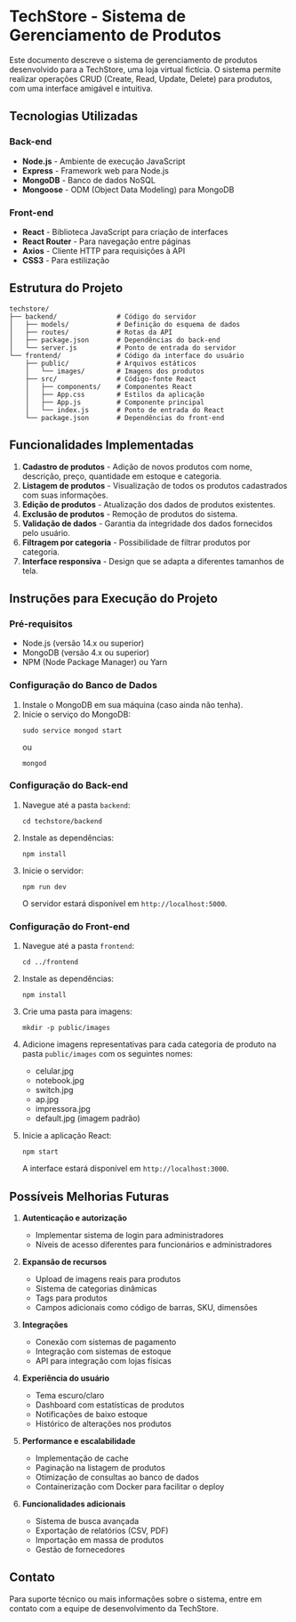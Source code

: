 # TechStore - Sistema de Gerenciamento de Produtos

Este documento descreve o sistema de gerenciamento de produtos desenvolvido para a TechStore, uma loja virtual fictícia. O sistema permite realizar operações CRUD (Create, Read, Update, Delete) para produtos, com uma interface amigável e intuitiva.

## Tecnologias Utilizadas

### Back-end
- **Node.js** - Ambiente de execução JavaScript
- **Express** - Framework web para Node.js
- **MongoDB** - Banco de dados NoSQL
- **Mongoose** - ODM (Object Data Modeling) para MongoDB

### Front-end
- **React** - Biblioteca JavaScript para criação de interfaces
- **React Router** - Para navegação entre páginas
- **Axios** - Cliente HTTP para requisições à API
- **CSS3** - Para estilização

## Estrutura do Projeto

```
techstore/
├── backend/               # Código do servidor
│   ├── models/            # Definição do esquema de dados
│   ├── routes/            # Rotas da API
│   ├── package.json       # Dependências do back-end
│   └── server.js          # Ponto de entrada do servidor
└── frontend/              # Código da interface do usuário
    ├── public/            # Arquivos estáticos
    │   └── images/        # Imagens dos produtos
    ├── src/               # Código-fonte React
    │   ├── components/    # Componentes React
    │   ├── App.css        # Estilos da aplicação
    │   ├── App.js         # Componente principal
    │   └── index.js       # Ponto de entrada do React
    └── package.json       # Dependências do front-end
```

## Funcionalidades Implementadas

1. **Cadastro de produtos** - Adição de novos produtos com nome, descrição, preço, quantidade em estoque e categoria.
2. **Listagem de produtos** - Visualização de todos os produtos cadastrados com suas informações.
3. **Edição de produtos** - Atualização dos dados de produtos existentes.
4. **Exclusão de produtos** - Remoção de produtos do sistema.
5. **Validação de dados** - Garantia da integridade dos dados fornecidos pelo usuário.
6. **Filtragem por categoria** - Possibilidade de filtrar produtos por categoria.
7. **Interface responsiva** - Design que se adapta a diferentes tamanhos de tela.

## Instruções para Execução do Projeto

### Pré-requisitos

- Node.js (versão 14.x ou superior)
- MongoDB (versão 4.x ou superior)
- NPM (Node Package Manager) ou Yarn

### Configuração do Banco de Dados

1. Instale o MongoDB em sua máquina (caso ainda não tenha).
2. Inicie o serviço do MongoDB:
   ```
   sudo service mongod start
   ```
   ou
   ```
   mongod
   ```

### Configuração do Back-end

1. Navegue até a pasta `backend`:
   ```
   cd techstore/backend
   ```

2. Instale as dependências:
   ```
   npm install
   ```

3. Inicie o servidor:
   ```
   npm run dev
   ```
   
   O servidor estará disponível em `http://localhost:5000`.

### Configuração do Front-end

1. Navegue até a pasta `frontend`:
   ```
   cd ../frontend
   ```

2. Instale as dependências:
   ```
   npm install
   ```

3. Crie uma pasta para imagens:
   ```
   mkdir -p public/images
   ```

4. Adicione imagens representativas para cada categoria de produto na pasta `public/images` com os seguintes nomes:
   - celular.jpg
   - notebook.jpg
   - switch.jpg
   - ap.jpg
   - impressora.jpg
   - default.jpg (imagem padrão)

5. Inicie a aplicação React:
   ```
   npm start
   ```
   
   A interface estará disponível em `http://localhost:3000`.

## Possíveis Melhorias Futuras

1. **Autenticação e autorização**
   - Implementar sistema de login para administradores
   - Níveis de acesso diferentes para funcionários e administradores

2. **Expansão de recursos**
   - Upload de imagens reais para produtos
   - Sistema de categorias dinâmicas
   - Tags para produtos
   - Campos adicionais como código de barras, SKU, dimensões

3. **Integrações**
   - Conexão com sistemas de pagamento
   - Integração com sistemas de estoque
   - API para integração com lojas físicas

4. **Experiência do usuário**
   - Tema escuro/claro
   - Dashboard com estatísticas de produtos
   - Notificações de baixo estoque
   - Histórico de alterações nos produtos

5. **Performance e escalabilidade**
   - Implementação de cache
   - Paginação na listagem de produtos
   - Otimização de consultas ao banco de dados
   - Containerização com Docker para facilitar o deploy

6. **Funcionalidades adicionais**
   - Sistema de busca avançada
   - Exportação de relatórios (CSV, PDF)
   - Importação em massa de produtos
   - Gestão de fornecedores

## Contato

Para suporte técnico ou mais informações sobre o sistema, entre em contato com a equipe de desenvolvimento da TechStore.
